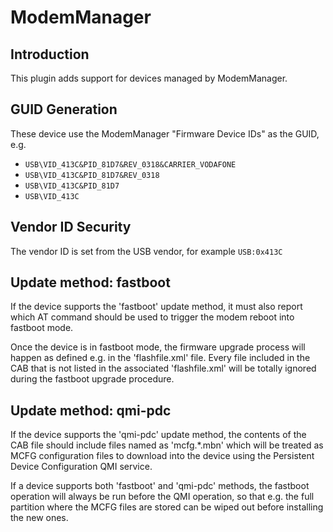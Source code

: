 ModemManager
============

Introduction
------------

This plugin adds support for devices managed by ModemManager.

GUID Generation
---------------

These device use the ModemManager "Firmware Device IDs" as the GUID, e.g.

 * `USB\VID_413C&PID_81D7&REV_0318&CARRIER_VODAFONE`
 * `USB\VID_413C&PID_81D7&REV_0318`
 * `USB\VID_413C&PID_81D7`
 * `USB\VID_413C`

Vendor ID Security
------------------

The vendor ID is set from the USB vendor, for example `USB:0x413C`

Update method: fastboot
-----------------------

If the device supports the 'fastboot' update method, it must also report which
AT command should be used to trigger the modem reboot into fastboot mode.

Once the device is in fastboot mode, the firmware upgrade process will happen
as defined e.g. in the 'flashfile.xml' file. Every file included in the CAB that
is not listed in the associated 'flashfile.xml' will be totally ignored during
the fastboot upgrade procedure.

Update method: qmi-pdc
----------------------

If the device supports the 'qmi-pdc' update method, the contents of the CAB
file should include files named as 'mcfg.*.mbn' which will be treated as MCFG
configuration files to download into the device using the Persistent Device
Configuration QMI service.

If a device supports both 'fastboot' and 'qmi-pdc' methods, the fastboot
operation will always be run before the QMI operation, so that e.g. the full
partition where the MCFG files are stored can be wiped out before installing
the new ones.

